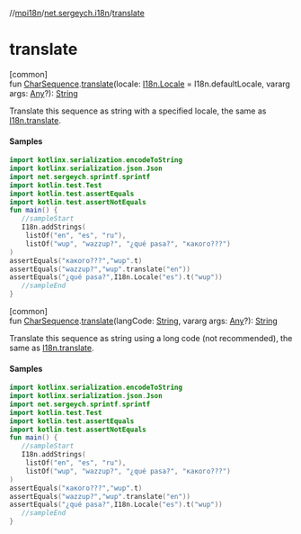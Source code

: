 //[mpi18n](../../index.md)/[net.sergeych.i18n](index.md)/[translate](translate.md)

# translate

[common]\
fun [CharSequence](https://kotlinlang.org/api/latest/jvm/stdlib/kotlin/-char-sequence/index.html).[translate](translate.md)(locale: [I18n.Locale](-i18n/-locale/index.md) = I18n.defaultLocale, vararg args: [Any](https://kotlinlang.org/api/latest/jvm/stdlib/kotlin/-any/index.html)?): [String](https://kotlinlang.org/api/latest/jvm/stdlib/kotlin/-string/index.html)

Translate this sequence as string with a specified locale, the same as [I18n.translate](-i18n/translate.md).

#### Samples

```kotlin
import kotlinx.serialization.encodeToString
import kotlinx.serialization.json.Json
import net.sergeych.sprintf.sprintf
import kotlin.test.Test
import kotlin.test.assertEquals
import kotlin.test.assertNotEquals
fun main() { 
   //sampleStart 
   I18n.addStrings(
    listOf("en", "es", "ru"),
    listOf("wup", "wazzup?", "¿qué pasa?", "какого???")
)
assertEquals("какого???","wup".t)
assertEquals("wazzup?","wup".translate("en"))
assertEquals("¿qué pasa?",I18n.Locale("es").t("wup")) 
   //sampleEnd
}
```

[common]\
fun [CharSequence](https://kotlinlang.org/api/latest/jvm/stdlib/kotlin/-char-sequence/index.html).[translate](translate.md)(langCode: [String](https://kotlinlang.org/api/latest/jvm/stdlib/kotlin/-string/index.html), vararg args: [Any](https://kotlinlang.org/api/latest/jvm/stdlib/kotlin/-any/index.html)?): [String](https://kotlinlang.org/api/latest/jvm/stdlib/kotlin/-string/index.html)

Translate this sequence as string using a long code (not recommended), the same as [I18n.translate](-i18n/translate.md).

#### Samples

```kotlin
import kotlinx.serialization.encodeToString
import kotlinx.serialization.json.Json
import net.sergeych.sprintf.sprintf
import kotlin.test.Test
import kotlin.test.assertEquals
import kotlin.test.assertNotEquals
fun main() { 
   //sampleStart 
   I18n.addStrings(
    listOf("en", "es", "ru"),
    listOf("wup", "wazzup?", "¿qué pasa?", "какого???")
)
assertEquals("какого???","wup".t)
assertEquals("wazzup?","wup".translate("en"))
assertEquals("¿qué pasa?",I18n.Locale("es").t("wup")) 
   //sampleEnd
}
```
